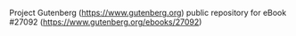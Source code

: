 Project Gutenberg (https://www.gutenberg.org) public repository for eBook #27092 (https://www.gutenberg.org/ebooks/27092)
